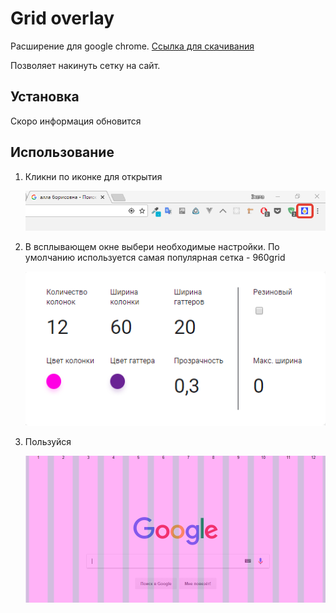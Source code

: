 # Grid overlay
Расширение для google chrome. [Ссылка для скачивания](https://chrome.google.com/webstore/detail/grid-overlay/obbmolmignklgjleehhcilnllicpbcdj?hl=en-US)

Позволяет накинуть сетку на сайт.

## Установка
Скоро информация обновится

## Использование
1. Кликни по иконке для открытия 

    ![](assets/step-1.png)

2. В всплывающем окне выбери необходимые настройки. По умолчанию используется самая популярная сетка - 960grid

    ![](assets/step-2.png)

3. Пользуйся

    ![](assets/step-3.png)
